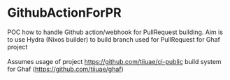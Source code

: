 # GithubActionForPR
POC how to handle Github action/webhook for PullRequest building. Aim is to use Hydra (Nixos builder) to build branch used for PullRequest for Ghaf project
<br>
<br>
Assumes usage of project https://github.com/tiiuae/ci-public build system for Ghaf (https://github.com/tiiuae/ghaf)
